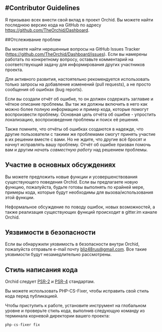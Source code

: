 #Contributor Guidelines
----------

Я призываю всех внести свой вклад в проект Orchid. 
Вы можете найти последнюю версию кода на GitHub по адресу <https://github.com/TheOrchid/Dashboard>.

##Отслеживание проблем

Вы можете найти нерешенные вопросы на GitHub Issues Tracker (https://github.com/TheOrchid/Dashboard/issues). 
Если вы намерены работать по конкретному вопросу, оставьте комментарий на соответствующий задачу для информирования других участников проекта.


Для активного развития, настоятельно рекомендуется использовать только запросы на добавление изменений (pull requests), а не просто сообщения об ошибках (bug reports).

Если вы создали отчёт об ошибке, то он должен содержать заглавие и чёткое описание проблемы.
Вы так же должны включить в него как можно более полную информацию и пример кода, которые помогут воспроизвести проблему.
Основная цель отчёта об ошибке - упростить локализацию, воспроизведение проблемы и поиск её решения.

Также помните, что отчёты об ошибках создаются в надежде, что другие пользователи с такими же проблемами смогут принять участие в их решении вместе с вами.
Но не ждите, что другие всё бросят и начнут исправлять вашу проблему. Отчёт об ошибке призван помочь вам и другим _начать совместную работу_ над решением проблемы.



## Участие в основных обсуждениях

Вы можете предложить новые функции и усовершенствования существующего поведения Orchid.
Если вы предлагаете новую функцию, пожалуйста, будьте готовы выполнять по крайней мере, примеры кода, которые будут необходимы для вызова/использования этой функции.

Неформальное обсуждение по поводу ошибок, новых возможностей, а также реализация существующих функций происходит в gitter.im канале Orchid.


## Уязвимости в безопасности

Если вы обнаружили уязвимость в безопасности внутри Orchid, пожалуйста отправьте e-mail почту bliz48rus@gmail.com. 
Все такие уязвимости будут незамедлительно рассмотрены.




## Стиль написания кода

Orchid следует [PSR-2](https://github.com/php-fig/fig-standards/blob/master/accepted/PSR-2-coding-style-guide-meta.md) и [PSR-4](https://github.com/php-fig/fig-standards/blob/master/accepted/PSR-4-autoloader.md) стандартам.


Вы можете использовать PHP-CS-Fixer, чтобы исправить свой стиль кода перед публикацией.

Чтобы приступить к работе, установите инструмент на глобальном уровне и проверьте стиль кода, выполнив следующую команду из терминала корневой директории вашего проекта:

```php
php-cs-fixer fix
```

